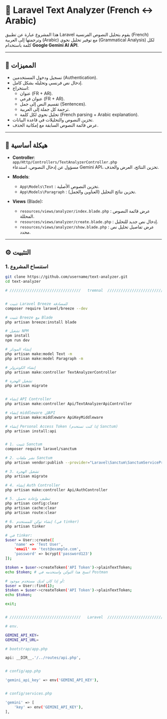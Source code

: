 # 📘 Laravel Text Analyzer (French ↔ Arabic)

هذا المشروع عبارة عن تطبيق Laravel يقوم بتحليل النصوص الفرنسية (French) وترجمتها إلى العربية (Arabic) مع توفير تحليل نحوي (Grammatical Analysis) لكل كلمة باستخدام **Google Gemini AI API**.

---

## 🚀 المميزات

- تسجيل ودخول المستخدمين (Authentication).
- إدخال نص فرنسي وتحليله بشكل كامل.
- استخراج:
  - عنوان (FR + AR).
  - عنوان فرعي (FR + AR).
  - تقسيم النص إلى جمل (Sentences).
  - ترجمة كل جملة إلى العربية.
  - تحليل نحوي لكل كلمة (French parsing + Arabic explanation).
- تخزين النصوص والتحليلات في قاعدة البيانات.
- عرض قائمة النصوص السابقة مع إمكانية الحذف.

---

## 📂 هيكلة أساسية

- **Controller**:  
  `app/Http/Controllers/TextAnalyzerController.php`  
  مسؤول عن إدخال النصوص، استدعاء Gemini API، تخزين النتائج، العرض والحذف.

- **Models**:  
  - `App\Models\Text` : تخزين النصوص الأصلية.  
  - `App\Models\Paragraph` : تخزين نتائج التحليل (العناوين والجمل).

- **Views** (Blade):  
  - `resources/views/analyzer/index.blade.php` : عرض قائمة النصوص المحللة.  
  - `resources/views/analyzer/create.blade.php` : إدخال نص جديد للتحليل.  
  - `resources/views/analyzer/show.blade.php` : عرض تفاصيل تحليل نص محدد.

---

## ⚙️ التثبيت

### 1. استنساخ المشروع
```bash
git clone https://github.com/username/text-analyzer.git
cd text-analyzer

# ////////////////////////////////   tremnal  ////////////////////////////////// #


# تثبيت Laravel Breeze للمصادقة
composer require laravel/breeze --dev

# تثبيت Breeze مع Blade
php artisan breeze:install blade

# تشغيل NPM
npm install
npm run dev

# إنشاء المودلز
php artisan make:model Text -m
php artisan make:model Paragraph -m

# إنشاء الكونترولر
php artisan make:controller TextAnalyzerController

# تشغيل الهجرة
php artisan migrate


# إنشاء API Controller
php artisan make:controller Api/TextAnalyzerApiController

# إنشاء middleware للAPI
php artisan make:middleware ApiKeyMiddleware

# إنشاء Personal Access Token (إذا كنت تستخدم Sanctum)
php artisan install:api


# 1. تثبيت Sanctum
composer require laravel/sanctum

# 2. نشر ملفات Sanctum
php artisan vendor:publish --provider="Laravel\Sanctum\SanctumServiceProvider"

# 3. تشغيل الهجرة
php artisan migrate

# 4. إنشاء Auth Controller
php artisan make:controller Api/AuthController

# 5. تنظيف وإعادة تحميل
php artisan config:clear
php artisan cache:clear
php artisan route:clear

# 6. إنشاء توكن للمستخدم (في tinker)
php artisan tinker

# في tinker:
$user = User::create([
    'name' => 'Test User',
    'email' => 'test@example.com', 
    'password' => bcrypt('password123')
]);

$token = $user->createToken('API Token')->plainTextToken;
echo $token; # انسخ هذا التوكن واستخدمه في Postman

# أو إذا كان لديك مستخدم موجود:
$user = User::find(1);
$token = $user->createToken('API Token')->plainTextToken;
echo $token;

exit;


# ////////////////////////////////   Laravel  //////////////////////////////////#

# env.

GEMINI_API_KEY=
GEMINI_API_URL=

# bootstrap/app.php

api: __DIR__.'/../routes/api.php',


# config/app.php

'gemini_api_key' => env('GEMINI_API_KEY'),


# config/services.php

'gemini' => [
    'key' => env('GEMINI_API_KEY'),
],




